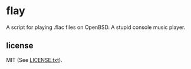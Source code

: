 
# flay

A script for playing .flac files on OpenBSD. A stupid console music player.


## license

MIT (See [LICENSE.txt](LICENSE.txt)).


